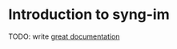 # Introduction to syng-im

TODO: write [great documentation](http://jacobian.org/writing/what-to-write/)
